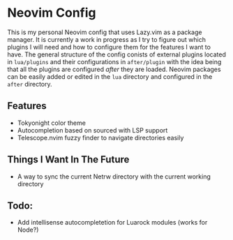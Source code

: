 # Neovim Config
This is my personal Neovim config that uses Lazy.vim as a package manager. It is currently a work in progress as I try to figure out which plugins I will need and how to configure them for the features I want to have. The general structure of the config conists of external plugins located in `lua/plugins` and their configurations in `after/plugin` with the idea being that all the plugins are configured *after* they are loaded. Neovim packages can be easily added or edited in the `lua` directory and configured in the `after` directory.

## Features
- Tokyonight color theme
- Autocompletion based on sourced with LSP support
- Telescope.nvim fuzzy finder to navigate directories easily

## Things I Want In The Future
- A way to sync the current Netrw directory with the current working directory

## Todo:
- Add intellisense autocompletetion for Luarock modules (works for Node?)
